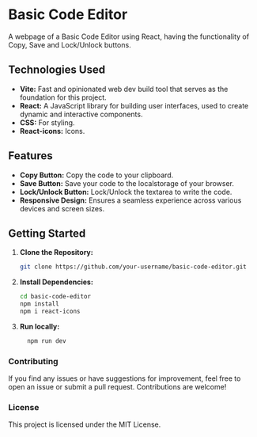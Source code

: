 # Basic Code Editor

A webpage of a Basic Code Editor using React, having the functionality of Copy, Save and Lock/Unlock buttons.

## Technologies Used

- **Vite:** Fast and opinionated web dev build tool that serves as the foundation for this project.
- **React:** A JavaScript library for building user interfaces, used to create dynamic and interactive components.
- **CSS:** For styling.
- **React-icons:** Icons.

## Features

- **Copy Button:** Copy the code to your clipboard.
- **Save Button:** Save your code to the localstorage of your browser.
- **Lock/Unlock Button:** Lock/Unlock the textarea to write the code.
- **Responsive Design:** Ensures a seamless experience across various devices and screen sizes.

## Getting Started

1. **Clone the Repository:**
   ```bash
   git clone https://github.com/your-username/basic-code-editor.git
2. **Install Dependencies:**
   ```bash 
   cd basic-code-editor
   npm install 
   npm i react-icons 
   ```
3. **Run locally:**
    ```bash
      npm run dev
    ```


### Contributing
If you find any issues or have suggestions for improvement, feel free to open an issue or submit a pull request. Contributions are welcome!

### License
This project is licensed under the MIT License.
